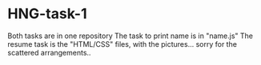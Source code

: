 # HNG-task-1
Both tasks are in one repository
The task to print name is in "name.js"
The resume task is the "HTML/CSS" files, with the pictures...
sorry for the scattered arrangements..
